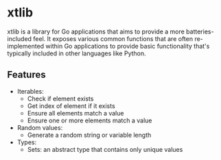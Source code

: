 # xtlib

xtlib is a library for Go applications that aims to provide a more
batteries-included feel. It exposes various common functions that are often
re-implemented within Go applications to provide basic functionality that's
typically included in other languages like Python.

## Features

- Iterables:
    - Check if element exists
    - Get index of element if it exists
    - Ensure all elements match a value
    - Ensure one or more elements match a value
- Random values:
    - Generate a random string or variable length
- Types:
    - Sets: an abstract type that contains only unique values
